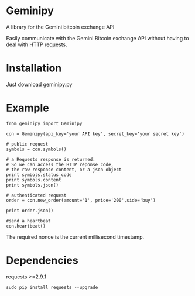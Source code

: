 # Geminipy
A library for the Gemini bitcoin exchange API

Easily communicate with the Gemini Bitcoin exchange API without
having to deal with HTTP requests.


Installation
============

Just download geminipy.py

Example
=======

    from geminipy import Geminipy
    
    con = Geminipy(api_key='your API key', secret_key='your secret key')
    
    # public request
    symbols = con.symbols()
    
    # a Requests response is returned.
    # So we can access the HTTP reponse code,
    # the raw response content, or a json object
    print symbols.status_code
    print symbols.content
    print symbols.json()
    
    # authenticated request
    order = con.new_order(amount='1', price='200',side='buy')
    
    print order.json()
    
    #send a heartbeat
    con.heartbeat()

The required nonce is the current millisecond timestamp.

Dependencies
============

requests >=2.9.1

    sudo pip install requests --upgrade
    

